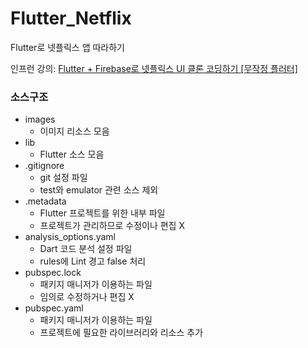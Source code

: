 # Flutter_Netflix
Flutter로 넷플릭스 앱 따라하기

인프런 강의: [Flutter + Firebase로 넷플릭스 UI 클론 코딩하기 [무작정 플러터]](https://www.inflearn.com/course/flutter-netflix-clone-app/dashboard)

### 소스구조
- images
    - 이미지 리소스 모음
- lib
    - Flutter 소스 모음
- .gitignore
    - git 설정 파일
    - test와 emulator 관련 소스 제외
- .metadata
    - Flutter 프로젝트를 위한 내부 파일
    - 프로젝트가 관리하므로 수정이나 편집 X
- analysis_options.yaml
    - Dart 코드 분석 설정 파일
    - rules에 Lint 경고 false 처리
- pubspec.lock
    - 패키지 매니저가 이용하는 파일
    - 임의로 수정하거나 편집 X
- pubspec.yaml
    - 패키지 매니저가 이용하는 파일
    - 프로젝트에 필요한 라이브러리와 리소스 추가